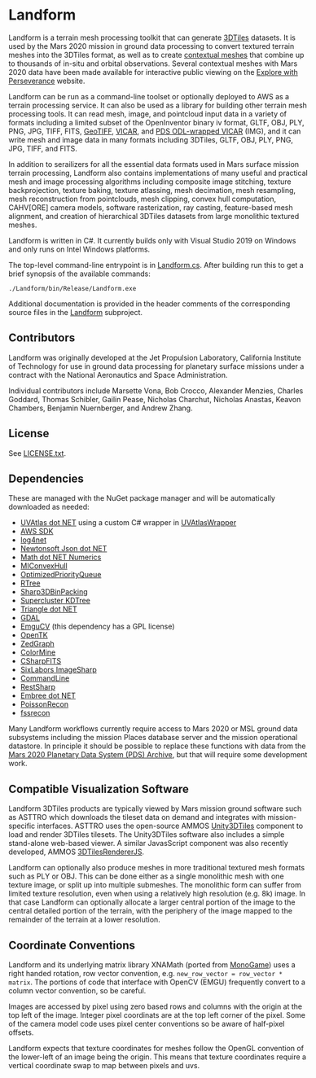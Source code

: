 <div style="width: 42em"> 

# Landform

Landform is a terrain mesh processing toolkit that can generate [3DTiles](https://www.ogc.org/standard/3dtiles/) datasets.  It is used by the Mars 2020 mission in ground data processing to convert textured terrain meshes into the 3DTiles format, as well as to create [contextual meshes](ContextualMesh.md) that combine up to thousands of in-situ and orbital observations.  Several contextual meshes with Mars 2020 data have been made available for interactive public viewing on the [Explore with Perseverance](https://mars.nasa.gov/mars2020/surface-experience/) website.

Landform can be run as a command-line toolset or optionally deployed to AWS as a terrain processing service.  It can also be used as a library for building other terrain mesh processing tools.  It can read mesh, image, and pointcloud input data in a variety of formats including a limited subset of the OpenInventor binary iv format, GLTF, OBJ, PLY, PNG, JPG, TIFF, FITS, [GeoTIFF](https://www.ogc.org/standard/geotiff/), [VICAR](https://www-mipl.jpl.nasa.gov/external/VICAR_file_fmt.pdf), and [PDS ODL-wrapped VICAR](https://pds.nasa.gov/tools/about/) (IMG), and it can write mesh and image data in many formats including 3DTiles, GLTF, OBJ, PLY, PNG, JPG, TIFF, and FITS.

In addition to serailizers for all the essential data formats used in Mars surface mission terrain processing, Landform also contains implementations of many useful and practical mesh and image processing algorithms including composite image stitching, texture backprojection, texture baking, texture atlassing, mesh decimation, mesh resampling, mesh reconstruction from pointclouds, mesh clipping, convex hull computation, CAHV[ORE] camera models, software rasterization, ray casting, feature-based mesh alignment, and creation of hierarchical 3DTiles datasets from large monolithic textured meshes.

Landform is written in C#.  It currently builds only with Visual Studio 2019 on Windows and only runs on Intel Windows platforms.

The top-level command-line entrypoint is in [Landform.cs](./Landform/Landform.cs).  After building run this to get a brief synopsis of the available commands:
```
./Landform/bin/Release/Landform.exe
```
Additional documentation is provided in the header comments of the corresponding source files in the [Landform](./Landform) subproject.

## Contributors

Landform was originally developed at the Jet Propulsion Laboratory, California Institute of Technology for use in ground data processing for planetary surface missions under a contract with the National Aeronautics and Space Administration.

Individual contributors include Marsette Vona, Bob Crocco, Alexander Menzies, Charles Goddard, Thomas Schibler, Gailin Pease, Nicholas Charchut, Nicholas Anastas, Keavon Chambers, Benjamin Nuernberger, and Andrew Zhang.

## License

See [LICENSE.txt](LICENSE.txt).

## Dependencies

These are managed with the NuGet package manager and will be automatically downloaded as needed:
* [UVAtlas dot NET](https://github.com/Microsoft/UVAtlas) using a custom C# wrapper in [UVAtlasWrapper](./UVAtlasWrapper)
* [AWS SDK](https://aws.amazon.com/sdk-for-net)
* [log4net](https://logging.apache.org/log4net)
* [Newtonsoft Json dot NET](https://www.newtonsoft.com/json)
* [Math dot NET Numerics](https://numerics.mathdotnet.com)
* [MIConvexHull](https://designengrlab.github.io/MIConvexHull)
* [OptimizedPriorityQueue](https://github.com/BlueRaja/High-Speed-Priority-Queue-for-C-Sharp)
* [RTree](https://github.com/drorgl/cspatialindexrt)
* [Sharp3DBinPacking](https://github.com/303248153/Sharp3DBinPacking)
* [Supercluster KDTree](https://github.com/ericreg/Supercluster.KDTree)
* [Triangle dot NET](https://github.com/wo80/Triangle.NET)
* [GDAL](https://gdal.org)
* [EmguCV](https://www.emgu.com/wiki/index.php/Emgu_CV) (this dependency has a GPL license)
* [OpenTK](https://opentk.net)
* [ZedGraph](https://github.com/ZedGraph/ZedGraph)
* [ColorMine](https://github.com/colormine/colormine)
* [CSharpFITS](https://github.com/rwg0/csharpfits)
* [SixLabors ImageSharp](https://github.com/SixLabors/ImageSharp)
* [CommandLine](https://github.com/commandlineparser/commandline)
* [RestSharp](https://restsharp.dev)
* [Embree dot NET](https://github.com/TomCrypto/Embree.NET)
* [PoissonRecon](https://github.com/mkazhdan/PoissonRecon)
* [fssrecon](https://github.com/pmoulon/fssr)

Many Landform workflows currently require access to Mars 2020 or MSL ground data subsystems including the mission Places database server and the mission operational datastore.  In principle it should be possible to replace these functions with data from the [Mars 2020 Planetary Data System (PDS) Archive](https://pds-geosciences.wustl.edu/missions/mars2020/), but that will require some development work.

## Compatible Visualization Software

Landform 3DTiles products are typically viewed by Mars mission ground software such as ASTTRO which downloads the tileset data on demand and integrates with mission-specific interfaces.  ASTTRO uses the open-source AMMOS [Unity3DTiles](https://github.com/NASA-AMMOS/Unity3DTiles) component to load and render 3DTiles tilesets.  The Unity3DTiles software also includes a simple stand-alone web-based viewer.  A similar JavasScript component was also recently developed, AMMOS [3DTilesRendererJS](https://github.com/NASA-AMMOS/3DTilesRendererJS).

Landform can optionally also produce meshes in more traditional textured mesh formats such as PLY or OBJ.  This can be done either as a single monolithic mesh with one texture image, or split up into multiple submeshes.  The monolithic form can suffer from limited texture resolution, even when using a relatively high resolution (e.g. 8k) image.  In that case Landform can optionally allocate a larger central portion of the image to the central detailed portion of the terrain, with the periphery of the image mapped to the remainder of the terrain at a lower resolution.

## Coordinate Conventions

Landform and its underlying matrix library XNAMath (ported from [MonoGame](https://monogame.net)) uses a right handed rotation, row vector convention, e.g. `new_row_vector = row_vector * matrix`. The portions of code that interface with OpenCV (EMGU) frequently convert to a column vector convention, so be careful.

Images are accessed by pixel using zero based rows and columns with the origin at the top left of the image. Integer pixel coordinats are at the top left corner of the pixel.  Some of the camera model code uses pixel center conventions so be aware of half-pixel offsets.

Landform expects that texture coordinates for meshes follow the OpenGL convention of the lower-left of an image being the origin. This means that texture coordinates require a vertical coordinate swap to map between pixels and uvs.
